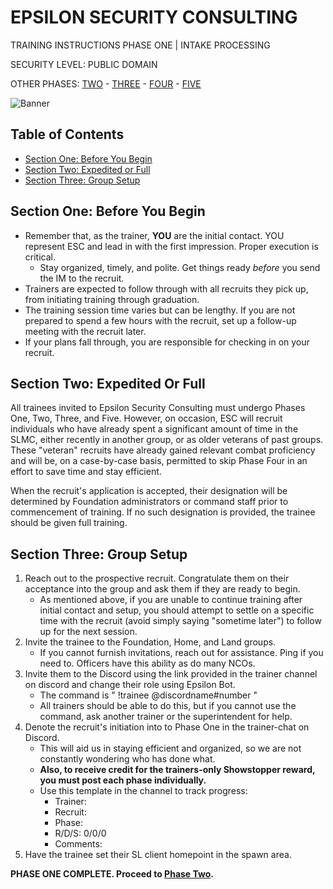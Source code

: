 # EPSILON SECURITY CONSULTING

TRAINING INSTRUCTIONS
PHASE ONE | INTAKE PROCESSING

SECURITY LEVEL: PUBLIC DOMAIN

OTHER PHASES: [TWO](https://github.com/ElesCloud/ESCDocuments/blob/main/Training_PhaseTwo.md) - [THREE](https://github.com/ElesCloud/ESCDocuments/blob/main/Training_PhaseThree.md) - [FOUR](https://github.com/ElesCloud/ESCDocuments/blob/main/Training_PhaseFour.md) - [FIVE](https://github.com/ElesCloud/ESCDocuments/blob/main/Training_PhaseFive.md)

![Banner](https://github.com/ElesCloud/ESCHandbook/blob/main/TYYGtcn.jpg)

## Table of Contents
  - [Section One: Before You Begin](#section-one-before-you-begin)
  - [Section Two: Expedited or Full](#section-three-expedited-or-full)
  - [Section Three: Group Setup](#section-two-group-setup)
 

## Section One: Before You Begin

- Remember that, as the trainer, **YOU** are the initial contact. YOU represent ESC and lead in with the first impression. Proper execution is critical.
  - Stay organized, timely, and polite. Get things ready *before* you send the IM to the recruit.
- Trainers are expected to follow through with all recruits they pick up, from initiating training through graduation.
- The training session time varies but can be lengthy. If you are not prepared to spend a few hours with the recruit, set up a follow-up meeting with the recruit later.
- If your plans fall through, you are responsible for checking in on your recruit.

## Section Two: Expedited Or Full
All trainees invited to Epsilon Security Consulting must undergo Phases One, Two, Three, and Five. However, on occasion, ESC will recruit individuals who have already spent a significant amount of time in the SLMC, either recently in another group, or as older veterans of past groups. These "veteran" recruits have already gained relevant combat proficiency and will be, on a case-by-case basis, permitted to skip Phase Four in an effort to save time and stay efficient. 

When the recruit's application is accepted, their designation will be determined by Foundation administrators or command staff prior to commencement of training. If no such designation is provided, the trainee should be given full training.

## Section Three: Group Setup
1. Reach out to the prospective recruit. Congratulate them on their acceptance into the group and ask them if they are ready to begin.
   - As mentioned above, if you are unable to continue training after initial contact and setup, you should attempt to settle on a specific time with the recruit (avoid simply saying "sometime later") to follow up for the next session.
2. Invite the trainee to the Foundation, Home, and Land groups.
   - If you cannot furnish invitations, reach out for assistance. Ping if you need to. Officers have this ability as do many NCOs.
3. Invite them to the Discord using the link provided in the trainer channel on discord and change their role using Epsilon Bot.
   - The command is " !trainee @discordname#number "
   - All trainers should be able to do this, but if you cannot use the command, ask another trainer or the superintendent for help.
4. Denote the recruit's initiation into to Phase One in the trainer-chat on Discord.
   - This will aid us in staying efficient and organized, so we are not constantly wondering who has done what.
   - **Also, to receive credit for the trainers-only Showstopper reward, you must post each phase individually.**
   - Use this template in the channel to track progress:
     - Trainer:
     - Recruit:
     - Phase:
     - R/D/S: 0/0/0
     - Comments:
5. Have the trainee set their SL client homepoint in the spawn area.

**PHASE ONE COMPLETE. Proceed to [Phase Two](https://github.com/ElesCloud/ESCDocuments/blob/main/Training_PhaseTwo.md).**
